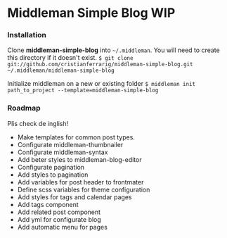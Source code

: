 # Middleman Simple Blog WIP

### Installation ###

Clone **middleman-simple-blog** into `~/.middleman`. You will need to create this directory if it doesn't exist.
```$ git clone git://github.com/cristianferrarig/middleman-simple-blog.git ~/.middleman/middleman-simple-blog```

Initialize middleman on a new or existing folder `$ middleman init path_to_project --template=middleman-simple-blog`


### Roadmap
Plis check de inglish!

- Make templates for common post types.
- Configurate middleman-thumbnailer
- Configurate middleman-syntax
- Add beter styles to middleman-blog-editor
- Configurate pagination
- Add styles to pagination
- Add variables for post header to frontmater
- Define scss variables for theme configuration 
- Add styles for tags and calendar pages
- Add tags component
- Add related post component
- Add yml for configurate blog
- Add automatic menu for pages
